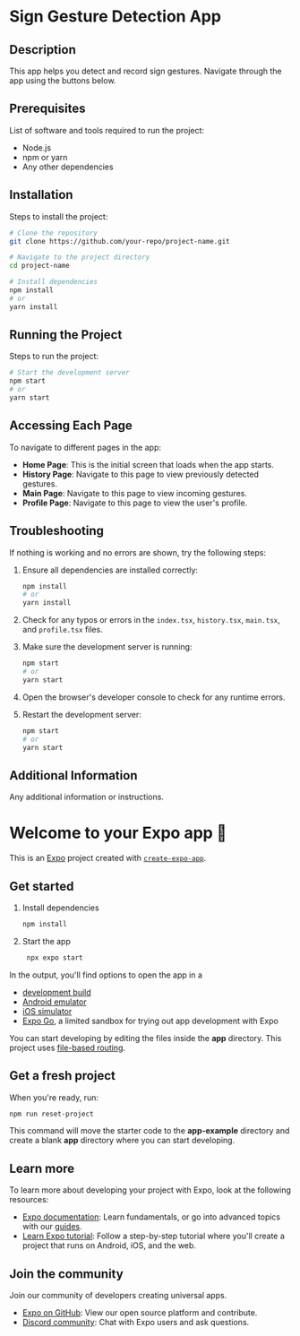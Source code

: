 # Sign Gesture Detection App

## Description
This app helps you detect and record sign gestures. Navigate through the app using the buttons below.

## Prerequisites
List of software and tools required to run the project:
- Node.js
- npm or yarn
- Any other dependencies

## Installation
Steps to install the project:
```bash
# Clone the repository
git clone https://github.com/your-repo/project-name.git

# Navigate to the project directory
cd project-name

# Install dependencies
npm install
# or
yarn install
```

## Running the Project
Steps to run the project:
```bash
# Start the development server
npm start
# or
yarn start
```

## Accessing Each Page
To navigate to different pages in the app:
- **Home Page**: This is the initial screen that loads when the app starts.
- **History Page**: Navigate to this page to view previously detected gestures.
- **Main Page**: Navigate to this page to view incoming gestures.
- **Profile Page**: Navigate to this page to view the user's profile.

## Troubleshooting
If nothing is working and no errors are shown, try the following steps:
1. Ensure all dependencies are installed correctly:
   ```bash
   npm install
   # or
   yarn install
   ```

2. Check for any typos or errors in the `index.tsx`, `history.tsx`, `main.tsx`, and `profile.tsx` files.

3. Make sure the development server is running:
   ```bash
   npm start
   # or
   yarn start
   ```

4. Open the browser's developer console to check for any runtime errors.

5. Restart the development server:
   ```bash
   npm start
   # or
   yarn start
   ```

## Additional Information
Any additional information or instructions.

# Welcome to your Expo app 👋

This is an [Expo](https://expo.dev) project created with [`create-expo-app`](https://www.npmjs.com/package/create-expo-app).

## Get started

1. Install dependencies

   ```bash
   npm install
   ```

2. Start the app

   ```bash
    npx expo start
   ```

In the output, you'll find options to open the app in a

- [development build](https://docs.expo.dev/develop/development-builds/introduction/)
- [Android emulator](https://docs.expo.dev/workflow/android-studio-emulator/)
- [iOS simulator](https://docs.expo.dev/workflow/ios-simulator/)
- [Expo Go](https://expo.dev/go), a limited sandbox for trying out app development with Expo

You can start developing by editing the files inside the **app** directory. This project uses [file-based routing](https://docs.expo.dev/router/introduction).

## Get a fresh project

When you're ready, run:

```bash
npm run reset-project
```

This command will move the starter code to the **app-example** directory and create a blank **app** directory where you can start developing.

## Learn more

To learn more about developing your project with Expo, look at the following resources:

- [Expo documentation](https://docs.expo.dev/): Learn fundamentals, or go into advanced topics with our [guides](https://docs.expo.dev/guides).
- [Learn Expo tutorial](https://docs.expo.dev/tutorial/introduction/): Follow a step-by-step tutorial where you'll create a project that runs on Android, iOS, and the web.

## Join the community

Join our community of developers creating universal apps.

- [Expo on GitHub](https://github.com/expo/expo): View our open source platform and contribute.
- [Discord community](https://chat.expo.dev): Chat with Expo users and ask questions.
